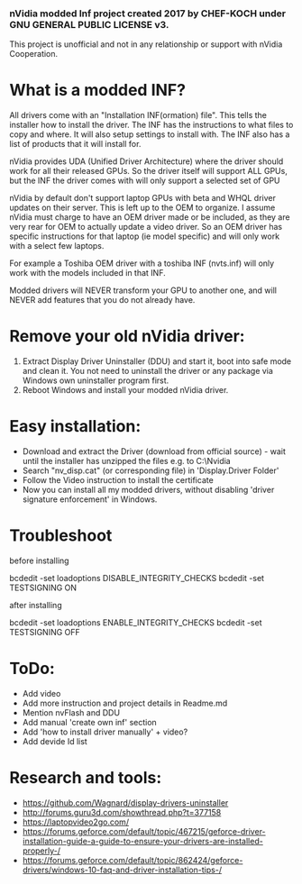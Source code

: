 ### nVidia modded Inf project created 2017 by CHEF-KOCH under GNU GENERAL PUBLIC LICENSE v3.

This project is unofficial and not in any relationship or support with nVidia Cooperation. 



What is a modded INF?
===================

All drivers come with an "Installation INF(ormation) file". This tells the installer how to install the driver. The INF has the instructions to what files to copy and where. It will also setup settings to install with. The INF also has a list of products that it will install for.

nVidia provides UDA (Unified Driver Architecture) where the driver should work for all their released GPUs. So the driver itself will support ALL GPUs, but the INF the driver comes with will only support a selected set of GPU

nVidia by default don't support laptop GPUs with beta and WHQL driver updates on their server. This is left up to the OEM to organize. I assume nVidia must charge to have an OEM driver made or be included, as they are very rear for OEM to actually update a video driver. So an OEM driver has specific instructions for that laptop (ie model specific) and will only work with a select few laptops.

For example a Toshiba OEM driver with a toshiba INF (nvts.inf) will only work with the models included in that INF.


Modded drivers will NEVER transform your GPU to another one, and will NEVER add features that you do not already have.



Remove your old nVidia driver:
===================

1) Extract Display Driver Uninstaller (DDU) and start it, boot into safe mode and clean it. You not need to uninstall the driver or any package via Windows own uninstaller program first. 
2) Reboot Windows and install your modded nVidia driver.





Easy installation:
===================


* Download and extract the Driver (download from official source) - wait until the installer has unzipped the files e.g. to C:\Nvidia
* Search "nv_disp.cat" (or corresponding file) in 'Display.Driver Folder'
* Follow the Video instruction to install the certificate
* Now you can install all my modded drivers, without disabling 'driver signature enforcement' in Windows.



Troubleshoot
===================


before installing

bcdedit -set loadoptions DISABLE_INTEGRITY_CHECKS
bcdedit -set TESTSIGNING ON



after installing

bcdedit -set loadoptions ENABLE_INTEGRITY_CHECKS
bcdedit -set TESTSIGNING OFF




ToDo:
======


* Add video
* Add more instruction and project details in Readme.md 
* Mention nvFlash and DDU
* Add manual 'create own inf' section
* Add 'how to install driver manually' + video?
* Add devide Id list



Research and tools:
===================

* https://github.com/Wagnard/display-drivers-uninstaller
* http://forums.guru3d.com/showthread.php?t=377158
* https://laptopvideo2go.com/
* https://forums.geforce.com/default/topic/467215/geforce-driver-installation-guide-a-guide-to-ensure-your-drivers-are-installed-properly-/
* https://forums.geforce.com/default/topic/862424/geforce-drivers/windows-10-faq-and-driver-installation-tips-/